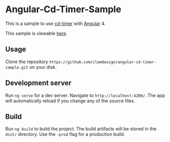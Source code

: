 # Angular-Cd-Timer-Sample

This is a sample to use [cd-timer](https://github.com/clemdesign/angular-cd-timer) with [Angular](https://angular.io/) 4.

This sample is viewable [here](http://angular-cd-timer.clemdesign.fr/).

## Usage

Clone the repository `https://github.com/clemdesign/angular-cd-timer-sample.git` on your disk.

## Development server

Run `ng serve` for a dev server. Navigate to `http://localhost:4200/`. The app will automatically reload if you change any of the source files.

## Build

Run `ng build` to build the project. The build artifacts will be stored in the `dist/` directory. Use the `-prod` flag for a production build.
